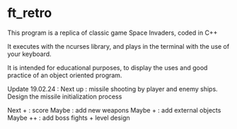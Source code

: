 # ft_retro

This program is a replica of classic game Space Invaders, coded in C++

It executes with the ncurses library, and plays in the terminal with the use of your keyboard.

It is intended for educational purposes, to display the uses and good practice of an object oriented program.

Update 19.02.24 :
Next up : missile shooting by player and enemy ships. Design the missile initialization process



Next + : score
Maybe : add new weapons
Maybe + : add external objects
Maybe ++ : add boss fights + level design